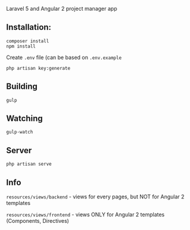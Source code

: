 Laravel 5 and Angular 2 project manager app 

## Installation:

```
composer install
npm install
```
Create `.env` file (can be based on `.env.example`
```
php artisan key:generate
```

## Building

```
gulp
```

## Watching

```
gulp-watch
```

## Server

```
php artisan serve
```

## Info

`resources/views/backend` - views for every pages, but NOT for Angular 2 templates

`resources/views/frontend` - views ONLY for Angular 2 templates (Components, Directives)

